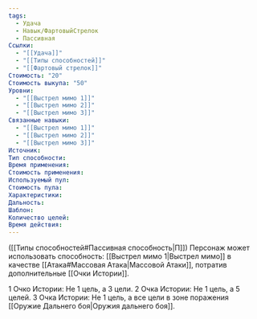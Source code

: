 ```yaml
---
tags:
  - Удача
  - Навык/ФартовыйСтрелок
  - Пассивная
Ссылки:
  - "[[Удача]]"
  - "[[Типы способностей]]"
  - "[[Фартовый стрелок]]"
Стоимость: "20"
Стоимость выкупа: "50"
Уровни:
  - "[[Выстрел мимо 1]]"
  - "[[Выстрел мимо 2]]"
  - "[[Выстрел мимо 3]]"
Связанные навыки:
  - "[[Выстрел мимо 1]]"
  - "[[Выстрел мимо 2]]"
  - "[[Выстрел мимо 3]]"
Источник:
Тип способности:
Время применения:
Стоимость применения:
Используемый пул:
Стоимость пула:
Характеристики:
Дальность:
Шаблон:
Количество целей:
Время действия:
---
```

([[Типы способностей#Пассивная способность|П]]) Персонаж может использовать способность: [[Выстрел мимо 1|Выстрел мимо]] в качестве [[Атака#Массовая Атака|Массовой Атаки]], потратив дополнительные [[Очки Истории]]. 

1 Очко Истории: Не 1 цель, а 3 цели.
2 Очка Истории: Не 1 цель, а 5 целей.
3 Очка Истории: Не 1 цель, а все цели в зоне поражения [[Оружие Дальнего боя|Оружия дальнего боя]]. 